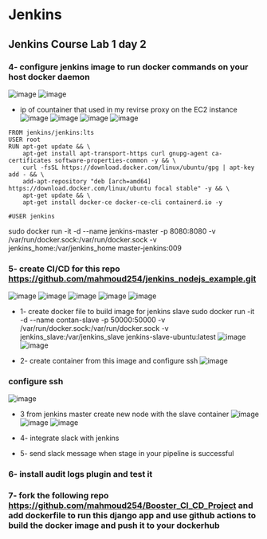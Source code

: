 # Jenkins

## Jenkins Course Lab 1 day 2

### 4- configure jenkins image to run docker commands on your host docker daemon
![image](https://user-images.githubusercontent.com/28235504/216189761-147089ac-87a7-4757-bcd7-c28176b85de5.png)
![image](https://user-images.githubusercontent.com/28235504/216193129-969f1f52-aaf4-41f7-bc5d-f83cca9f8063.png)

- ip of countainer that used in my revirse proxy on the EC2 instance
![image](https://user-images.githubusercontent.com/28235504/216193434-ee570096-279f-44a9-963b-b86765a94cb4.png)
![image](https://user-images.githubusercontent.com/28235504/216193807-7d0422b8-df6a-4bc4-8f16-69a2663b6ed5.png)
![image](https://user-images.githubusercontent.com/28235504/216193899-6d012069-4293-4465-acbb-6c9415db3cd4.png)
![image](https://user-images.githubusercontent.com/28235504/216193951-af293759-99e8-41f4-8bda-b5512c2c201a.png)

```
FROM jenkins/jenkins:lts
USER root
RUN apt-get update && \
    apt-get install apt-transport-https curl gnupg-agent ca-certificates software-properties-common -y && \
    curl -fsSL https://download.docker.com/linux/ubuntu/gpg | apt-key add - && \
    add-apt-repository "deb [arch=amd64] https://download.docker.com/linux/ubuntu focal stable" -y && \
    apt-get update && \
    apt-get install docker-ce docker-ce-cli containerd.io -y

#USER jenkins
```
sudo docker run -it -d --name jenkins-master -p 8080:8080 -v /var/run/docker.sock:/var/run/docker.sock -v jenkins_home:/var/jenkins_home master-jenkins:009

### 5- create CI/CD for this repo https://github.com/mahmoud254/jenkins_nodejs_example.git
![image](https://user-images.githubusercontent.com/28235504/216196642-bad43a8c-9f3b-4a28-ab2e-7d7a7c28c3b0.png)
![image](https://user-images.githubusercontent.com/28235504/216198131-60dd13bc-817d-40a0-82e9-64b408548881.png)
![image](https://user-images.githubusercontent.com/28235504/216198169-7f7a9030-2e09-4495-8104-69d6a0dab1ac.png)
![image](https://user-images.githubusercontent.com/28235504/216198295-42596c7f-543f-4177-a33a-6c47e769def6.png)
![image](https://user-images.githubusercontent.com/28235504/216198857-359851fb-58a7-4958-929c-bc0022973d0d.png)

  - 1- create docker file to build image for jenkins slave
sudo docker run -it -d --name contan-slave -p 50000:50000 -v /var/run/docker.sock:/var/run/docker.sock -v jenkins_slave:/var/jenkins_slave jenkins-slave-ubuntu:latest
![image](https://user-images.githubusercontent.com/28235504/216308504-85873305-2230-4406-b969-d8c4d098b5e4.png)
![image](https://user-images.githubusercontent.com/28235504/216317012-773df251-416a-447c-af6d-94f34376dd09.png)

  - 2- create container from this image and configure ssh
![image](https://user-images.githubusercontent.com/28235504/216320035-e7a067bc-b3e4-4220-9825-c9809392c2df.png)
### configure ssh
![image](https://user-images.githubusercontent.com/28235504/216320463-8703ab30-784c-40c1-8f6d-ee6a1968eaad.png)

  - 3  from jenkins master create new node with the slave container
![image](https://user-images.githubusercontent.com/28235504/216322743-ba7d9445-e9d5-47aa-af12-7e149cfc316d.png)
![image](https://user-images.githubusercontent.com/28235504/216324102-3abfefac-028e-4970-a07b-3bb0fa6d3e61.png)
![image](https://user-images.githubusercontent.com/28235504/216329040-0b26e8e7-5abc-4760-997f-b2f6229a639f.png)

  - 4- integrate slack with jenkins
  - 5- send slack message when stage in your pipeline is successful
  
### 6- install audit logs plugin and test it

### 7- fork the following repo https://github.com/mahmoud254/Booster_CI_CD_Project and add dockerfile to run this django app and use github actions to build the docker image and push it to your dockerhub
